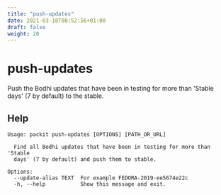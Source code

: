 ```yaml
---
title: "push-updates"
date: 2021-03-18T08:52:56+01:00
draft: false
weight: 20
---
```


# push-updates

Push the Bodhi updates that have been in testing for more than 'Stable days' (7 by default)
to the stable.


## Help

    Usage: packit push-updates [OPTIONS] [PATH_OR_URL]

      Find all Bodhi updates that have been in testing for more than 'Stable
      days' (7 by default) and push them to stable.

    Options:
      --update-alias TEXT  For example FEDORA-2019-ee5674e22c
      -h, --help           Show this message and exit.
